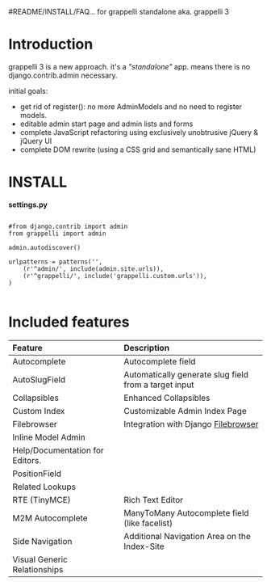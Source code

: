 #README/INSTALL/FAQ... for grappelli standalone aka. grappelli 3

# Introduction #

grappelli 3 is a new approach. it's a _"standalone"_ app. means there is no django.contrib.admin necessary.

initial goals:
  * get rid of register(): no more AdminModels and no need to register models.
  * editable admin start page and admin lists and forms
  * complete JavaScript refactoring using exclusively unobtrusive jQuery & jQuery UI
  * complete DOM rewrite (using a CSS grid and semantically sane HTML)

# INSTALL #

**settings.py**
```

#from django.contrib import admin
from grappelli import admin

admin.autodiscover()

urlpatterns = patterns('',
    (r'^admin/', include(admin.site.urls)),
    (r'^grappelli/', include('grappelli.custom.urls')),
)


```

# Included features #

| **Feature** | **Description** |
|:------------|:----------------|
| Autocomplete | Autocomplete field |
| AutoSlugField | Automatically generate slug field from a target input |
| Collapsibles | Enhanced Collapsibles |
| Custom Index | Customizable Admin Index Page |
| Filebrowser | Integration with Django [Filebrowser](http://code.google.com/p/django-filebrowser/) |
| Inline Model Admin |  |
| Help/Documentation for Editors. |  |
| PositionField |  |
| Related Lookups |  |
| RTE (TinyMCE) | Rich Text Editor |
| M2M Autocomplete | ManyToMany Autocomplete field (like facelist) |
| Side Navigation | Additional Navigation Area on the Index-Site |
| Visual Generic Relationships |  |



